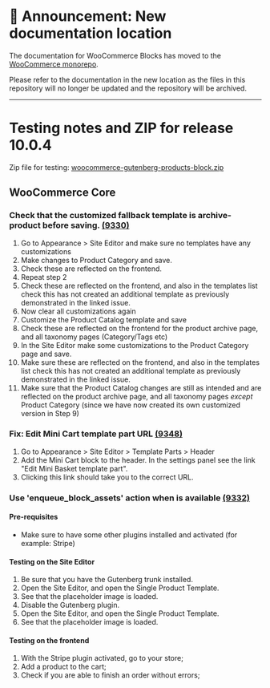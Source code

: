 # 📣 Announcement: New documentation location

The documentation for WooCommerce Blocks has moved to the [WooCommerce monorepo](https://github.com/woocommerce/woocommerce/tree/trunk/plugins/woocommerce-blocks/docs/).

Please refer to the documentation in the new location as the files in this repository will no longer be updated and the repository will be archived.

---

# Testing notes and ZIP for release 10.0.4

Zip file for testing: [woocommerce-gutenberg-products-block.zip](https://github.com/woocommerce/woocommerce-blocks/files/11398343/woocommerce-gutenberg-products-block.zip)

## WooCommerce Core

### Check that the customized fallback template is archive-product before saving. [(9330)](https://github.com/woocommerce/woocommerce-blocks/pull/9330)

1. Go to Appearance > Site Editor and make sure no templates have any customizations
2. Make changes to Product Category and save.
3. Check these are reflected on the frontend.
4. Repeat step 2
5. Check these are reflected on the frontend, and also in the templates list check this has not created an additional template as previously demonstrated in the linked issue.
6. Now clear all customizations again
7. Customize the Product Catalog template and save
8. Check these are reflected on the frontend for the product archive page, and all taxonomy pages (Category/Tags etc)
9. In the Site Editor make some customizations to the Product Category page and save.
10. Make sure these are reflected on the frontend, and also in the templates list check this has not created an additional template as previously demonstrated in the linked issue.
11. Make sure that the Product Catalog changes are still as intended and are reflected on the product archive page, and all taxonomy pages _except_ Product Category (since we have now created its own customized version in Step 9)

### Fix: Edit Mini Cart template part URL [(9348)](https://github.com/woocommerce/woocommerce-blocks/pull/9348)

1. Go to Appearance > Site Editor > Template Parts > Header
2. Add the Mini Cart block to the header. In the settings panel see the link "Edit Mini Basket template part".
3. Clicking this link should take you to the correct URL.

### Use 'enqueue_block_assets' action when is available [(9332)](https://github.com/woocommerce/woocommerce-blocks/pull/9332)

#### Pre-requisites

- Make sure to have some other plugins installed and activated (for example: Stripe)

#### Testing on the Site Editor

1. Be sure that you have the Gutenberg trunk installed.
2. Open the Site Editor, and open the Single Product Template.
3. See that the placeholder image is loaded.
4. Disable the Gutenberg plugin.
5. Open the Site Editor, and open the Single Product Template.
6. See that the placeholder image is loaded.

#### Testing on the frontend

1. With the Stripe plugin activated, go to your store;
2. Add a product to the cart;
3. Check if you are able to finish an order without errors;
